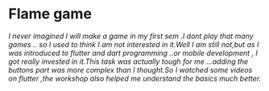 
# **Flame game**

*I never imagined I  will make a game in my first sem .I dont play that many games .. so I used to think I am not interested in it.Well I am still not,but as I was introduced to flutter and dart programming ..or mobile development , I got really invested in it.This task was actually tough for me ...adding the buttons part was more complex than I thought.So I watched some videos on flutter ,the workshop also helped me understand the basics much better.*
